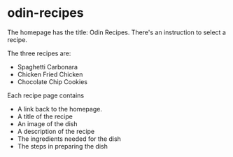 # odin-recipes
The homepage has the title: Odin Recipes.
There's an instruction to select a recipe.

The three recipes are:

- Spaghetti Carbonara
- Chicken Fried Chicken
- Chocolate Chip Cookies

Each recipe page contains 
- A link back to the homepage.
- A title of the recipe
- An image of the dish
- A description of the recipe
- The ingredients needed for the dish
- The steps in preparing the dish